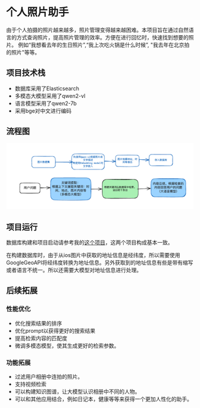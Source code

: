 # 个人照片助手
由于个人拍摄的照片越来越多，照片管理变得越来越困难。本项目旨在通过自然语言的方式查询照片，提高照片管理的效率。方便在进行回忆时，快速找到想要的照片。
例如“我想看去年的生日照片”,“我上次吃火锅是什么时候”, "我去年在北京拍的照片"等等。

## 项目技术栈
- 数据库采用了Elasticsearch
- 多模态大模型采用了qwen2-vl
- 语言模型采用了qwen2-7b
- 采用bge对中文进行编码

## 流程图
![flowchart](images/flow_chart.png)

## 项目运行
数据库构建和项目启动请参考我的[这个项目](https://github.com/Jaron-U/legal_AI_assistant/blob/main/README.md)，这两个项目构成基本一致。

在构建数据库时，由于从ios图片中获取的地址信息是经纬度，所以需要使用GoogleGeoAPI将经纬度转换为地址信息。另外获取到的地址信息有些是带有缩写或者语言不统一。所以还需要大模型对地址信息进行处理。


## 后续拓展
### 性能优化
- 优化搜索结果的排序
- 优化prompt以获得更好的搜索结果
- 提高检索内容的匹配度
- 微调多模态模型，使其生成更好的检索参数。

### 功能拓展
- 过滤用户相册中连拍的照片。
- 支持视频检索
- 可以构建知识图谱，让大模型认识相册中不同的人物。
- 可以和其他应用结合，例如日记本，健康等等来获得一个更加人性化的助手。